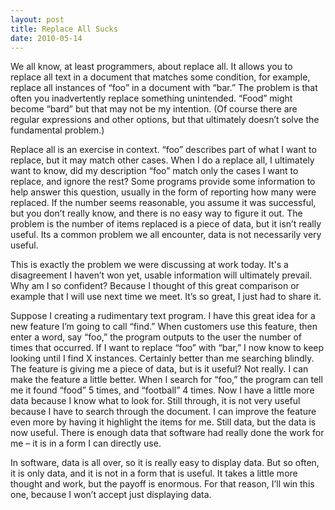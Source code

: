 ```yaml
---
layout: post
title: Replace All Sucks
date: 2010-05-14
---
```


We all know, at least programmers, about replace all. It allows you to replace all text in a document that matches some condition, for example, replace all instances of “foo” in a document with “bar.” The problem is that often you inadvertently replace something unintended. “Food” might become “bard” but that may not be my intention. (Of course there are regular expressions and other options, but that ultimately doesn’t solve the fundamental problem.)

Replace all is an exercise in context. “foo” describes part of what I want to replace, but it may match other cases. When I do a replace all, I ultimately want to know, did my description “foo” match only the cases I  want to replace, and ignore the rest? Some programs provide some information to help answer this question, usually in the form of reporting how many were replaced. If the number seems reasonable, you assume it was successful, but you don’t really know, and there is no easy way to figure it out. The problem is the number of items replaced is a piece of data, but it isn’t really useful. Its a common problem we all encounter, data is not necessarily very useful.

This is exactly the problem we were discussing at work today. It's a disagreement I haven’t won yet, usable information will ultimately prevail. Why am I so confident? Because I thought of this great comparison or example that I will use next time we meet. It’s so great, I just had to share it.

Suppose I creating a rudimentary text program. I have this great idea for a new feature I’m going to call “find.” When customers use this feature, then enter a word, say “foo,” the program outputs to the user the number of times that occurred. If I want to replace “foo” with “bar,” I now know to keep looking until I find X instances. Certainly better than me searching blindly. The feature is giving me a piece of data, but is it useful? Not really. I can make the feature a little better. When I search for “foo,” the program can tell me it found “food” 5 times, and “football” 4 times. Now I have a little more data because I know what to look for. Still through, it is not very useful because I have to search through the document. I can improve the feature even more by having it highlight the items for me. Still data, but the data is now useful. There is enough data that software had really done the work for me – it is in a form I can directly use.

In software, data is all over, so it is really easy to display data. But so often, it is only data, and it is not in a form that is useful. It takes a little more thought and work, but the payoff is enormous. For that reason, I’ll win this one, because I won’t accept just displaying data.